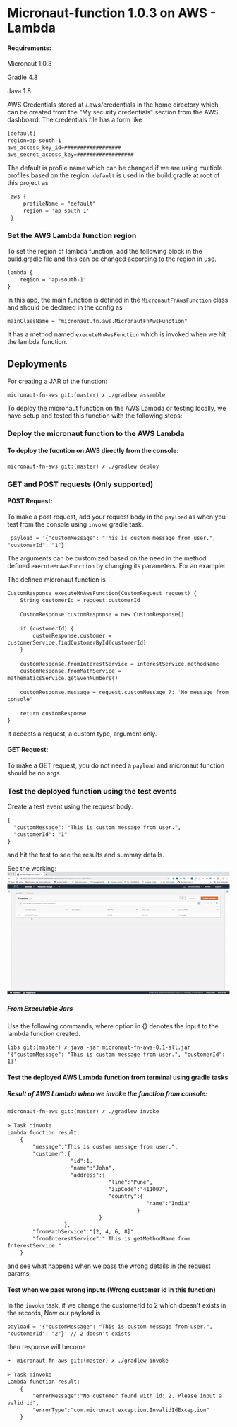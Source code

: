 # Micronaut-function 1.0.3 on AWS - Lambda

#### Requirements:

Micronaut 1.0.3

Gradle 4.8

Java 1.8

AWS Credentials stored at /.aws/credentials in the home directory which can be created from the "My security credentials" section from the AWS dashboard.
The credentials file has a form like

```
[default]
region=ap-south-1
aws_access_key_id=##################
aws_secret_access_key=##################
```

The default is profile name which can be changed if we are using multiple profiles based on the region. `default` is used in the build.gradle at root of this project as

```
 aws {
     profileName = "default"
     region = 'ap-south-1'
 }
 ```

### Set the AWS Lambda function region
To set the region of lambda function, add the following block in the build.gradle file and this can be changed according to the region in use.


```
lambda {
    region = 'ap-south-1'
}
```

In this app, the main function is defined in the `MicronautFnAwsFunction` class and should be declared in the config as

```
mainClassName = "micronaut.fn.aws.MicronautFnAwsFunction"
```

It has a method named `executeMnAwsFunction` which is invoked when we hit the lambda function.

## Deployments
For creating a JAR of the function:
```
micronaut-fn-aws git:(master) ✗ ./gradlew assemble
```

To deploy the micronaut function on the AWS Lambda or testing locally, we have setup and tested this function with the following steps:

### Deploy the micronaut function to the AWS Lambda

#### To deploy the fucntion on AWS directly from the console:

```
micronaut-fn-aws git:(master) ✗ ./gradlew deploy

```

### GET and POST requests (Only supported)
#### POST Request:
To make a post request, add your request body in the `payload` as when you test from the console using `invoke` gradle task.

```
 payload = '{"customMessage": "This is custom message from user.", "customerId": "1"}'
```
The arguments can be customized based on the need in the method defined `executeMnAwsFunction` by changing its parameters. 
For an example:

The defined micronaut function is

```
CustomResponse executeMnAwsFunction(CustomRequest request) {
    String customerId = request.customerId

    CustomResponse customResponse = new CustomResponse()

    if (customerId) {
        customResponse.customer = customerService.findCustomerById(customerId)
    }

    customResponse.fromInterestService = interestService.methodName
    customResponse.fromMathService = mathematicsService.getEvenNumbers()

    customResponse.message = request.customMessage ?: 'No message from console'

    return customResponse
}
```

It accepts a request, a custom type, argument only.

#### GET Request:
To make a GET request, you do not need a `payload` and micronaut function should be no args.

### Test the deployed function using the test events
Create a test event using the request body:

```
{
  "customMessage": "This is custom message from user.",
  "customerId": "1"
}
```

and hit the test to see the results and summay details.

See the working:
![](https://github.com/causecode/micronaut-fn-serverless/blob/master/assets/micronaut-aws-fn-demo.gif)

##### From Executable Jars

Use the following commands, where option in {} denotes the input to the lambda function created.

```
libs git:(master) ✗ java -jar micronaut-fn-aws-0.1-all.jar '{"customMessage": "This is custom message from user.", "customerId": 1}'
```

#### Test the deployed AWS Lambda function from terminal using gradle tasks

##### Result of AWS Lambda when we invoke the function from console:
```
micronaut-fn-aws git:(master) ✗ ./gradlew invoke

> Task :invoke
Lambda function result:
    {
        "message":"This is custom message from user.",
        "customer":{
                    "id":1,
                    "name":"John",
                    "address":{
                                "line":"Pune",
                                "zipCode":"411007",
                                "country":{
                                            "name":"India"
                                         }
                             }
                  },
        "fromMathService":"[2, 4, 6, 8]",
        "fromInterestService":" This is getMethodName from InterestService."
    }
```

and see what happens when we pass the wrong details in the request params:

#### Test when we pass wrong inputs (Wrong customer id in this function)
In the `invoke` task, if we change the customerId to 2 which doesn't exists in the records,
Now our payload is 
```
payload = '{"customMessage": "This is custom message from user.", "customerId": "2"}' // 2 doesn't exists
```

then response will become

```
➜  micronaut-fn-aws git:(master) ✗ ./gradlew invoke

> Task :invoke
Lambda function result: 
    {   
        "errorMessage":"No customer found with id: 2. Please input a valid id",
        "errorType":"com.micronaut.exception.InvalidIdException"
    }
```

